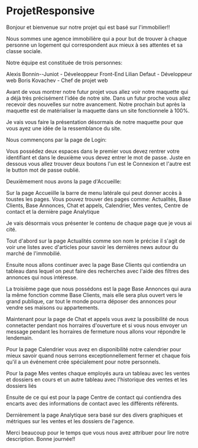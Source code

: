# ProjetResponsive
Bonjour et bienvenue sur notre projet qui est basé sur l'immobilier!!


Nous sommes une agence immobilière qui a pour but de trouver à chaque personne un logement
qui correspondent  aux mieux à ses attentes et sa classe sociale.

Notre équipe est constituée de trois personnes:

Alexis Bonnin--Juniot - Déveleoppeur Front-End
Lilian Defaut - Développeur web
Boris Kovachev - Chef de projet web

Avant de vous montrer notre futur projet vous allez voir notre maquette qui a déjà 
très précisément l'idée de notre site. Dans un futur proche vous allez recevoir
des nouvelles sur notre avancement. Notre prochain but après la maquette est de
matérialiser la maquette dans un site fonctionnele à 100%.

Je vais vous faire la présentation désormais de notre maquette pour que
vous ayez une idée de la ressemblance du site.


Nous commençons par la page de Login:

Vous possédez deux espaces dans le premier vous devez rentrer votre
identifiant et dans le deuxième vous devez entrer le mot de passe.
Juste en dessous vous allez trouver deux boutons  l'un est le Connexion
et l'autre est le button mot de passe oublié.

Deuxièmement nous avons la page d'Accueille:

Sur la page Accueiille la barre de menu latérale qui peut donner accès à toustes les pages.
Vous pouvez trouver des pages comme:
Actualités, Base Clients, Base Annonces, Chat et appels, Calendrier, Mes ventes, Centre de contact et la dernière page Analytique

Je vais désormais vous présenter le contenu de chaque page que je vous ai cité.

Tout d'abord sur la page Actualités comme son nom le précise il s'agit de voir une listes avec d'articles
pour savoir les dernières news autour du marché de l'immobilié.

Ensuite nous allons continuer avec la page Base Clients qui contiendra un tableau dans lequel on peut faire des recherches
avec l'aide des filtres des annonces qui nous intéresse.

La troisième page que nous possédons est la page Base Annonces qui aura la même fonction comme Base Clients, mais elle sera plus
ouvert vers le grand publique, car tout le monde pourra déposer des annonces pour vendre ses maisons ou appartements.

Maintenant pour la page de Chat et appels vous avez la possibilité de nous connetacter pendant nos horraires d'ouverture et si
vous nous envoyer un message pendant les horraires de fermeture nous allons vour répondre le lendemain.

Pour la page Calendrier vous avez en disponibilité notre calendrier pour mieux savoir quand nous serrons exceptionnellement
fermer et chaque fois qu'il a un événement crée spécialement pour notre personnels.

Pour la page Mes ventes chaque employés aura un tableau avec les ventes et dossiers en cours 
et un autre tableau avec l'historique des ventes et les dossiers liés 

Ensuite de ce qui est pour la page Centre de contact qui contiendra des encarts avec des informations de contact
avec les différents référents.

Dernièrement la page Analytique sera basé sur des divers graphiques et métriques sur les ventes et les dossiers de l'agence.


Merci beaucoup pour le temps que vous nous avez attribuer pour lire notre description.
Bonne journée!!
